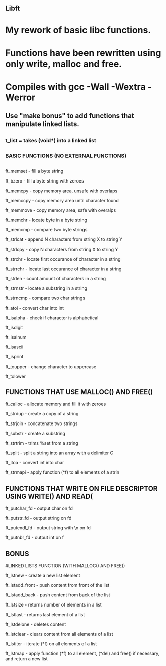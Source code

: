 ## Libft
# My rework of basic libc functions. 
# Functions have been rewritten using only write, malloc and free. 
# 
# Compiles with gcc -Wall -Wextra -Werror
##
## Use "make bonus" to add functions that manipulate linked lists.
##
###  t_list = takes (void*) into a linked list
##
##
###  BASIC FUNCTIONS (NO EXTERNAL FUNCTIONS)
##

ft_memset - fill a byte string

ft_bzero - fill a byte string with zeroes

ft_memcpy - copy memory area, unsafe with overlaps

ft_memccpy - copy memory area until character found

ft_memmove - copy memory area, safe with overalps

ft_memchr - locate byte in a byte string

ft_memcmp - compare two byte strings

ft_strlcat - append N characters from string X to string Y

ft_strlcpy - copy N characters from string X to string Y

ft_strchr - locate first occurance of character in a string

ft_strrchr - locate last occurance of character in a string

ft_strlen - count amount of characters in a string

ft_strnstr - locate a substring in a string

ft_strncmp - compare two char strings

ft_atoi - convert char into int

ft_isalpha - check if character is alphabetical

ft_isdigit

ft_isalnum

ft_isascii

ft_isprint

ft_toupper - change character to uppercase

ft_tolower





## FUNCTIONS THAT USE MALLOC() AND FREE()



ft_calloc - allocate memory and fill it with zeroes

ft_strdup - create a copy of a string

ft_strjoin - concatenate two strings

ft_substr - create a substring

ft_strtrim - trims %set from a string

ft_split - split a string into an array with a delimiter C

ft_itoa - convert int into char

ft_strmapi - apply function (*f) to all elements of a strin


## FUNCTIONS THAT WRITE ON FILE DESCRIPTOR USING WRITE() AND READ(


ft_putchar_fd - output char on fd

ft_putstr_fd - output string on fd

ft_putendl_fd - output string with \n on fd

ft_putnbr_fd - output int on f


##   BONUS


#LINKED LISTS FUNCTION (WITH MALLOC() AND FREE()


ft_lstnew - create a new list element

ft_lstadd_front - push content from front of the list

ft_lstadd_back - push content from back of the list

ft_lstsize - returns number of elements in a list

ft_lstlast - returns last element of a list

ft_lstdelone - deletes content

ft_lstclear - clears content from all elements of a list

ft_lstiter - iterate (*f) on all elements of a list

ft_lstmap - apply function (*f) to all element, (*del) and free() if necessary, and return a new list
